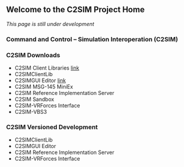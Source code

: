 ## Welcome to the C2SIM Project Home

_This page is still under development_

### Command and Control – Simulation Interoperation (C2SIM)

### C2SIM Downloads
- C2SIM Client Libraries [link](https://github.com/OpenC2SIM/c2sim/example)
- C2SIMClientLib
- C2SIMGUI Editor [link](https://github.com/OpenC2SIM/OpenC2SIM.github.io/raw/master/C2SIMGUIv2.8.8.zip)
- C2SIM MSG-145 MiniEx
- C2SIM Reference Implementation Server
- C2SIM Sandbox
- C2SIM-VRForces Interface
- C2SIM-VBS3

### C2SIM Versioned Development
- C2SIMClientLib
- C2SIMGUI Editor
- C2SIM Reference Implementation Server
- C2SIM-VRForces Interface
